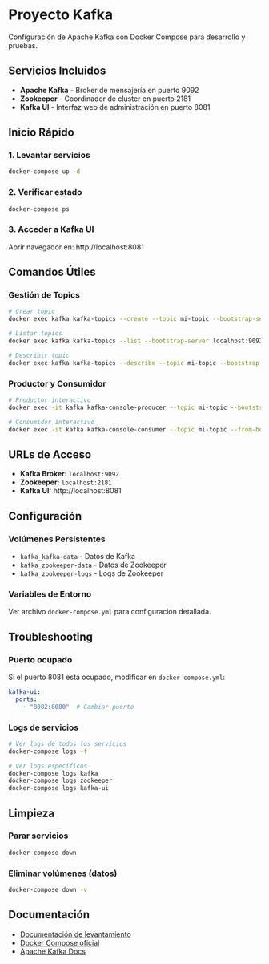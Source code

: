 # Proyecto Kafka

Configuración de Apache Kafka con Docker Compose para desarrollo y pruebas.

## Servicios Incluidos

- **Apache Kafka** - Broker de mensajería en puerto 9092
- **Zookeeper** - Coordinador de cluster en puerto 2181
- **Kafka UI** - Interfaz web de administración en puerto 8081

## Inicio Rápido

### 1. Levantar servicios
```bash
docker-compose up -d
```

### 2. Verificar estado
```bash
docker-compose ps
```

### 3. Acceder a Kafka UI
Abrir navegador en: http://localhost:8081

## Comandos Útiles

### Gestión de Topics
```bash
# Crear topic
docker exec kafka kafka-topics --create --topic mi-topic --bootstrap-server localhost:9092 --partitions 3 --replication-factor 1

# Listar topics
docker exec kafka kafka-topics --list --bootstrap-server localhost:9092

# Describir topic
docker exec kafka kafka-topics --describe --topic mi-topic --bootstrap-server localhost:9092
```

### Productor y Consumidor
```bash
# Productor interactivo
docker exec -it kafka kafka-console-producer --topic mi-topic --bootstrap-server localhost:9092

# Consumidor interactivo
docker exec -it kafka kafka-console-consumer --topic mi-topic --from-beginning --bootstrap-server localhost:9092
```

## URLs de Acceso

- **Kafka Broker:** `localhost:9092`
- **Zookeeper:** `localhost:2181`
- **Kafka UI:** http://localhost:8081

## Configuración

### Volúmenes Persistentes
- `kafka_kafka-data` - Datos de Kafka
- `kafka_zookeeper-data` - Datos de Zookeeper
- `kafka_zookeeper-logs` - Logs de Zookeeper

### Variables de Entorno
Ver archivo `docker-compose.yml` para configuración detallada.

## Troubleshooting

### Puerto ocupado
Si el puerto 8081 está ocupado, modificar en `docker-compose.yml`:
```yaml
kafka-ui:
  ports:
    - "8082:8080"  # Cambiar puerto
```

### Logs de servicios
```bash
# Ver logs de todos los servicios
docker-compose logs -f

# Ver logs específicos
docker-compose logs kafka
docker-compose logs zookeeper
docker-compose logs kafka-ui
```

## Limpieza

### Parar servicios
```bash
docker-compose down
```

### Eliminar volúmenes (datos)
```bash
docker-compose down -v
```

## Documentación

- [Documentación de levantamiento](levantamiento-kafka.md)
- [Docker Compose oficial](https://docs.docker.com/compose/)
- [Apache Kafka Docs](https://kafka.apache.org/documentation/)